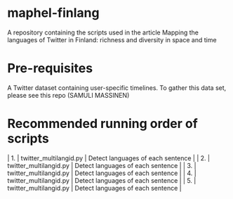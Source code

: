 # maphel-finlang
A repository containing the scripts used in the article Mapping the languages of Twitter in Finland: richness and diversity in space and time

# Pre-requisites
A Twitter dataset containing user-specific timelines. To gather this data set, please see this repo (SAMULI MASSINEN)

# Recommended running order of scripts
| 1. | twitter_multilangid.py | Detect languages of each sentence |
| 2. | twitter_multilangid.py | Detect languages of each sentence |
| 3. | twitter_multilangid.py | Detect languages of each sentence |
| 4. | twitter_multilangid.py | Detect languages of each sentence |
| 5. | twitter_multilangid.py | Detect languages of each sentence |